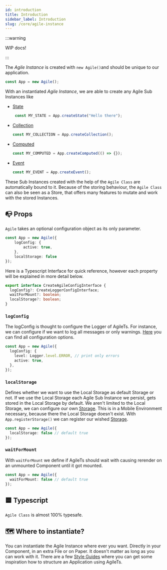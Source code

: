 ```yaml
---
id: introduction
title: Introduction
sidebar_label: Introduction
slug: /core/agile-instance
---
```


:::warning

WIP docs!

:::

The _Agile Instance_ is created with `new Agile()`and should be unique to our application.
```ts
const App = new Agile();
```
With an instantiated _Agile Instance_, we are able to create any Agile Sub Instances like
- [State](../state/Introduction.md)
  ```ts
   const MY_STATE = App.createState("Hello there");
   ```
- [Collection](../collection/Introduction.md)
   ```ts
   const MY_COLLECTION = App.createCollection();
   ```
- [Computed](../computed/Introduction.md)
   ```ts
   const MY_COMPUTED = App.createComputed(() => {});
   ```
- [Event](../event/Introduction.md)
   ```ts
   const MY_EVENT = App.createEvent();
   ```

These Sub Instances created with the help of the `Agile Class` are automatically bound to it.
Because of the storing behaviour, the `Agile Class` can also be seen as a Store, 
that offers many features to mutate and work with the stored Instances.

## 📭 Props

`Agile` takes an optional configuration object as its only parameter.
```ts
const App = new Agile({
    logConfig: {
        active: true,
    },
    localStorage: false
});
```
Here is a Typescript Interface for quick reference, however 
each property will be explained in more detail below.
```ts
export interface CreateAgileConfigInterface {
  logConfig?: CreateLoggerConfigInterface;
  waitForMount?: boolean;
  localStorage?: boolean;
}
```

### `logConfig`

The logConfig is thought to configure the Logger of AgileTs.
For instance, we can configure if we want to log all messages or 
only warnings. [Here](../../../../Interfaces.md#createloggerconfig) you can find all configuration options.
```ts
const App = new Agile({
  logConfig: {
    level: Logger.level.ERROR, // print only errors
    active: true,
  },
});
```


### `localStorage`

Defines whether we want to use the Local Storage as default Storage or not.
If we use the Local Storage each Agile Sub Instance we persist, gets stored in the Local Storage by default.
We aren't limited to the Local Storage, we can configure our own [Storage](../storage/Introduction.md). 
This is in a Mobile Environment necessary, because there the Local Storage doesn't exist.
With `App.registerStorage()` we can register our wished [Storage](../storage/Introduction.md).
```ts
const App = new Agile({
  localStorage: false // default true
});
```

### `waitForMount`

With `waitForMount` we define if AgileTs should wait
with causing rerender on an unmounted Component until it got mounted.
```ts
const App = new Agile({
  waitForMount: false // default true
});
```


## 🟦 Typescript

`Agile Class` is almost 100% typesafe.

## 🗺 Where to instantiate?

You can instantiate the Agile Instance where ever you want. 
Directly in your Component, in an extra File or on Paper. 
It doesn't matter as long as you can work with it.
There are a few [Style Guides](../../../../main/StyleGuide.md) where you can get some inspiration
how to structure an Application using AgileTs.